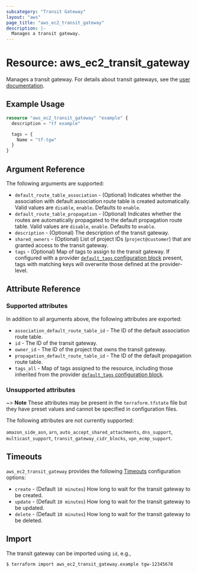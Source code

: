 ```yaml
---
subcategory: "Transit Gateway"
layout: "aws"
page_title: "aws_ec2_transit_gateway"
description: |-
  Manages a transit gateway.
---
```


[default-tags]: https://www.terraform.io/docs/providers/aws/index.html#default_tags-configuration-block
[tgw]: https://docs.cloud.croc.ru/en/services/tgw/tgw.html#transitgatewaymanual
[timeouts]: https://www.terraform.io/docs/configuration/blocks/resources/syntax.html#operation-timeouts

# Resource: aws_ec2_transit_gateway

Manages a transit gateway. For details about transit gateways, see the [user documentation][tgw].

## Example Usage

```terraform
resource "aws_ec2_transit_gateway" "example" {
  description = "tf example"

  tags = {
    Name = "tf-tgw"
  }
}
```

## Argument Reference

The following arguments are supported:

* `default_route_table_association` - (Optional) Indicates whether the association with default association route table is created automatically.
  Valid values are `disable`, `enable`. Defaults to `enable`.
* `default_route_table_propagation` - (Optional) Indicates whether the routes are automatically propagated to the default propagation route table.
  Valid values are `disable`, `enable`. Defaults to `enable`.
* `description` - (Optional) The description of the transit gateway.
* `shared_owners` - (Optional) List of project IDs (`project@customer`) that are granted access to the transit gateway.
* `tags` - (Optional) Map of tags to assign to the transit gateway.
  If configured with a provider [`default_tags` configuration block][default-tags] present,
  tags with matching keys will overwrite those defined at the provider-level.

## Attribute Reference

### Supported attributes

In addition to all arguments above, the following attributes are exported:

* `association_default_route_table_id` - The ID of the default association route table.
* `id` - The ID of the transit gateway.
* `owner_id` - The ID of the project that owns the transit gateway.
* `propagation_default_route_table_id` - The ID of the default propagation route table.
* `tags_all` - Map of tags assigned to the resource, including those inherited from the provider [`default_tags` configuration block][default-tags].

### Unsupported attributes

~> **Note** These attributes may be present in the `terraform.tfstate` file but they have preset values and cannot be specified in configuration files.

The following attributes are not currently supported:

`amazon_side_asn`, `arn`, `auto_accept_shared_attachments`, `dns_support`, `multicast_support`, `transit_gateway_cidr_blocks`, `vpn_ecmp_support`.

## Timeouts

`aws_ec2_transit_gateway` provides the following [Timeouts][timeouts] configuration options:

* `create` - (Default `10 minutes`) How long to wait for the transit gateway to be created.
* `update` - (Default `10 minutes`) How long to wait for the transit gateway to be updated.
* `delete` - (Default `10 minutes`) How long to wait for the transit gateway to be deleted.

## Import

The transit gateway can be imported using `id`, e.g.,

```
$ terraform import aws_ec2_transit_gateway.example tgw-12345678
```
